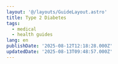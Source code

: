 ```yaml
---
layout: '@/layouts/GuideLayout.astro'
title: Type 2 Diabetes
tags:
  - medical
  - health guides
lang: en
publishDate: '2025-08-12T12:18:28.000Z'
updatedDate: '2025-08-13T09:48:57.000Z'
---
```




